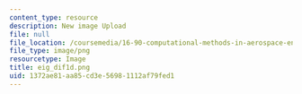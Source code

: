 ```yaml
---
content_type: resource
description: New image Upload
file: null
file_location: /coursemedia/16-90-computational-methods-in-aerospace-engineering-spring-2014/1372ae81aa85cd3e56981112af79fed1_eig_dif1d.png
file_type: image/png
resourcetype: Image
title: eig_dif1d.png
uid: 1372ae81-aa85-cd3e-5698-1112af79fed1
---
```


